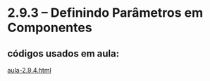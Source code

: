 # 2.9.3 – Definindo Parâmetros em Componentes

## códigos usados em aula:

[aula-2.9.4.html](/react/codigos/aula-2.9.4.html)